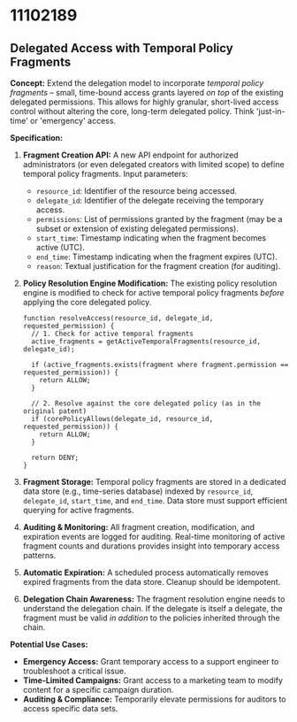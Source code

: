 # 11102189

## Delegated Access with Temporal Policy Fragments

**Concept:** Extend the delegation model to incorporate *temporal policy fragments* – small, time-bound access grants layered *on top* of the existing delegated permissions. This allows for highly granular, short-lived access control without altering the core, long-term delegated policy. Think 'just-in-time' or 'emergency' access.

**Specification:**

1.  **Fragment Creation API:** A new API endpoint for authorized administrators (or even delegated creators with limited scope) to define temporal policy fragments. Input parameters:
    *   `resource_id`: Identifier of the resource being accessed.
    *   `delegate_id`: Identifier of the delegate receiving the temporary access.
    *   `permissions`: List of permissions granted by the fragment (may be a subset or extension of existing delegated permissions).
    *   `start_time`:  Timestamp indicating when the fragment becomes active (UTC).
    *   `end_time`: Timestamp indicating when the fragment expires (UTC).
    *   `reason`: Textual justification for the fragment creation (for auditing).

2.  **Policy Resolution Engine Modification:** The existing policy resolution engine is modified to check for active temporal policy fragments *before* applying the core delegated policy.

    ```pseudocode
    function resolveAccess(resource_id, delegate_id, requested_permission) {
      // 1. Check for active temporal fragments
      active_fragments = getActiveTemporalFragments(resource_id, delegate_id);

      if (active_fragments.exists(fragment where fragment.permission == requested_permission)) {
        return ALLOW;
      }

      // 2. Resolve against the core delegated policy (as in the original patent)
      if (corePolicyAllows(delegate_id, resource_id, requested_permission)) {
        return ALLOW;
      }

      return DENY;
    }
    ```

3.  **Fragment Storage:** Temporal policy fragments are stored in a dedicated data store (e.g., time-series database) indexed by `resource_id`, `delegate_id`, `start_time`, and `end_time`.  Data store must support efficient querying for active fragments.

4.  **Auditing & Monitoring:**  All fragment creation, modification, and expiration events are logged for auditing. Real-time monitoring of active fragment counts and durations provides insight into temporary access patterns.

5.  **Automatic Expiration:** A scheduled process automatically removes expired fragments from the data store.  Cleanup should be idempotent.

6. **Delegation Chain Awareness:** The fragment resolution engine needs to understand the delegation chain.  If the delegate is itself a delegate, the fragment must be valid *in addition* to the policies inherited through the chain.

**Potential Use Cases:**

*   **Emergency Access:** Grant temporary access to a support engineer to troubleshoot a critical issue.
*   **Time-Limited Campaigns:**  Grant access to a marketing team to modify content for a specific campaign duration.
*   **Auditing & Compliance:**  Temporarily elevate permissions for auditors to access specific data sets.